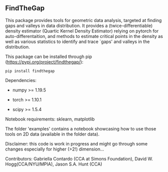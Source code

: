 ## FindTheGap

This package provides tools for geometric data analysis, targeted at finding gaps and valleys in data distribution. It provides a (twice-differentiable) density estimator (Quartic Kernel Density Estimator) relying on pytorch for auto-differentaition, and methods to estimate critical points in the density as well as various statistics to identify and trace `gaps' and valleys in the distribution. 

This package can be installed through pip (https://pypi.org/project/findthegap/):

```
pip install findthegap 
```


Dependencies:
* numpy >= 1.19.5

* torch >= 1.10.1

* scipy >= 1.5.4


Notebook requirements:
sklearn, matplotlib


The folder 'examples' contains a notebook showcasing how to use those tools on 2D data (available in the folder data). 

Disclaimer: this code is work in progress and might go through some changes especially for higher (>2!) dimension... 


Contributors: Gabriella Contardo (CCA at Simons Foundation), David W. Hogg(CCA/NYU/MPIA), Jason S.A. Hunt (CCA)